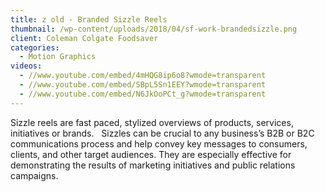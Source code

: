 ```yaml
---
title: z old - Branded Sizzle Reels
thumbnail: /wp-content/uploads/2018/04/sf-work-brandedsizzle.png
client: Coleman Colgate Foodsaver
categories:
  - Motion Graphics
videos:
  - //www.youtube.com/embed/4mHQG8ip6o8?wmode=transparent
  - //www.youtube.com/embed/SBpL5Sn1EEY?wmode=transparent
  - //www.youtube.com/embed/N6JkOoPCt_g?wmode=transparent
---
```

<p>
 Sizzle reels are fast paced, stylized overviews of
                              products, services, initiatives or brands. 
                               Sizzles can be crucial to any business’s B2B or
                              B2C communications process and help convey key
                              messages to consumers, clients, and other target
                              audiences. They are especially effective for
                              demonstrating the results of marketing initiatives
                              and public relations campaigns.
</p>

